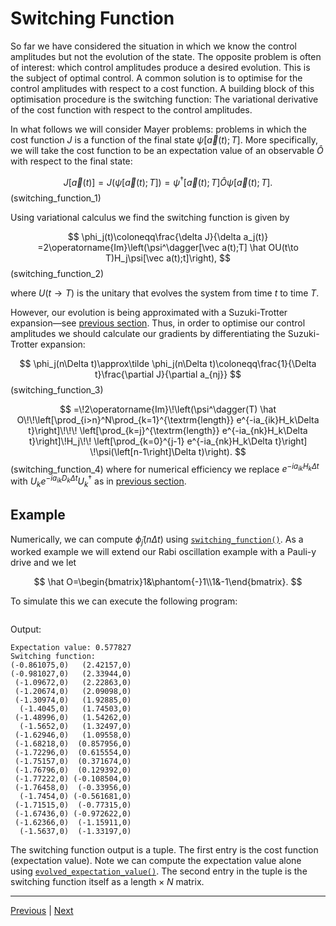 # Switching Function

So far we have considered the situation in which we know the control amplitudes but not the evolution of the state. The opposite problem is often of interest: which control amplitudes produce a desired evolution. This is the subject of optimal control. A common solution is to optimise for the control amplitudes with respect to a cost function. A building block of this optimisation procedure is the switching function: The variational derivative of the cost function with respect to the control amplitudes.

In what follows we will consider Mayer problems: problems in which the cost function $J$ is a function of the final state $\psi[\vec a(t);T]$. More specifically, we will take the cost function to be an expectation value of an observable $\hat O$ with respect to the final state:

$$
J[\vec a(t)]=J(\psi[\vec a(t);T])=\psi^\dagger[\vec a(t);T]\hat O\psi[\vec a(t);T].
$$(switching_function_1)

Using variational calculus we find the switching function is given by

$$
\phi_j(t)\coloneqq\frac{\delta J}{\delta a_j(t)} =2\operatorname{Im}\left(\psi^\dagger[\vec a(t);T] \hat OU(t\to T)H_j\psi[\vec a(t);t]\right),
$$(switching_function_2)

where $U(t\to T)$ is the unitary that evolves the system from time $t$ to time $T$.

However, our evolution is being approximated with a Suzuki-Trotter expansion—see [previous section](state_vector_evolution.md). Thus, in order to optimise our control amplitudes we should calculate our gradients by differentiating the Suzuki-Trotter expansion:

$$
\phi_j(n\Delta t)\approx\tilde \phi_j(n\Delta t)\coloneqq\frac{1}{\Delta t}\frac{\partial J}{\partial a_{nj}}
$$(switching_function_3)

$$
=\!2\operatorname{Im}\!\left(\psi^\dagger(T)
\hat O\!\!\left[\prod_{i>n}^N\prod_{k=1}^{\textrm{length}}
e^{-ia_{ik}H_k\Delta t}\right]\!\!\!
\left[\prod_{k=j}^{\textrm{length}}
e^{-ia_{nk}H_k\Delta t}\right]\!H_j\!\!
\left[\prod_{k=0}^{j-1}
e^{-ia_{nk}H_k\Delta t}\right]
\!\psi(\left[n-1\right]\Delta t)\right).
$$(switching_function_4)
where for numerical efficiency we replace $e^{-ia_{ik}H_k\Delta t}$ with $U_ke^{-ia_{ik}D_k\Delta t}U_k^\dagger$ as in [previous section](state_vector_evolution.md).

## Example

Numerically, we can compute $\tilde \phi_j(n\Delta t)$ using [``switching_function()``](../reference/structSuzuki__Trotter__Evolver_1_1UnitaryEvolver.rst#_CPPv4N22Suzuki_Trotter_Evolver14UnitaryEvolver18switching_functionE7DMatrixI7Dynamic6n_ctrlE7DMatrixI3dimXL1EEEd7DMatrixI3dim3dimE). As a worked example we will extend our Rabi oscillation example with a Pauli-y drive and we let

$$
\hat O=\begin{bmatrix}1&\phantom{-}1\\1&-1\end{bmatrix}.
$$

To simulate this we can execute the following program:

```{literalinclude} ../../examples/compute_switching_function.cpp
```

Output:

```
Expectation value: 0.577827
Switching function:
(-0.861075,0)   (2.42157,0)
(-0.981027,0)   (2.33944,0)
 (-1.09672,0)   (2.22863,0)
 (-1.20674,0)   (2.09098,0)
 (-1.30974,0)   (1.92885,0)
  (-1.4045,0)   (1.74503,0)
 (-1.48996,0)   (1.54262,0)
  (-1.5652,0)   (1.32497,0)
 (-1.62946,0)   (1.09558,0)
 (-1.68218,0)  (0.857956,0)
 (-1.72296,0)  (0.615554,0)
 (-1.75157,0)  (0.371674,0)
 (-1.76796,0)  (0.129392,0)
 (-1.77222,0) (-0.108504,0)
 (-1.76458,0)  (-0.33956,0)
  (-1.7454,0) (-0.561681,0)
 (-1.71515,0)  (-0.77315,0)
 (-1.67436,0) (-0.972622,0)
 (-1.62366,0)  (-1.15911,0)
  (-1.5637,0)  (-1.33197,0)
```

The switching function output is a tuple. The first entry is the cost function (expectation value). Note we can compute the expectation value alone using [``evolved_expectation_value()``](../reference/structSuzuki__Trotter__Evolver_1_1UnitaryEvolver.rst#_CPPv4N22Suzuki_Trotter_Evolver14UnitaryEvolver25evolved_expectation_valueE7DMatrixI7Dynamic6n_ctrlE7DMatrixI3dimXL1EEEd7DMatrixI3dim3dimE). The second entry in the tuple is the switching function itself as a $\textrm{length}\times N$ matrix.

---
[Previous](state_vector_evolution.md) | [Next](examples.md)